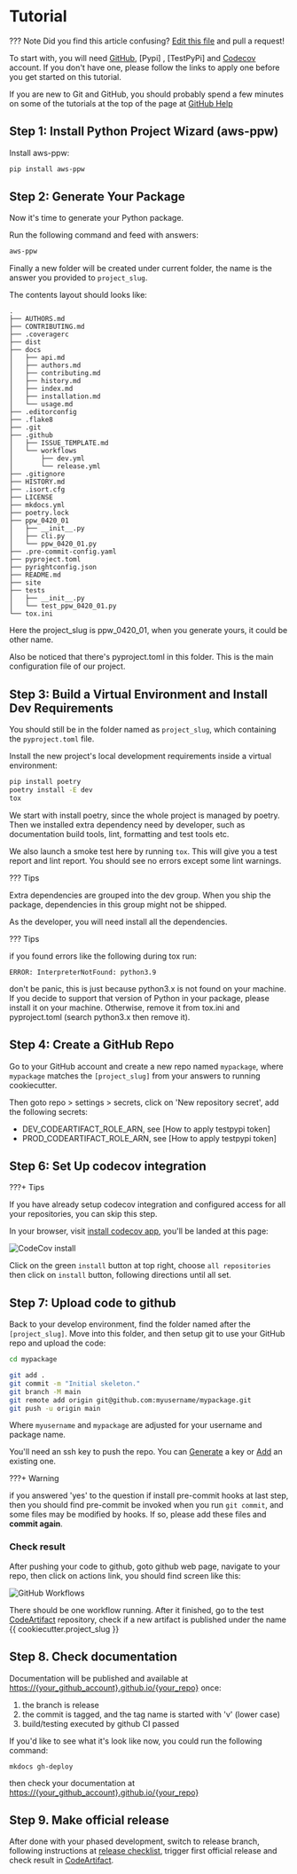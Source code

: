 # Tutorial

??? Note
  Did you find this article confusing? [Edit this file] and pull a request!

To start with, you will need [GitHub], [Pypi] , [TestPyPi] and [Codecov] account. If you don't have one, please follow the links to apply one before you get started on this tutorial.

If you are new to Git and GitHub, you should probably spend a few minutes on some of the tutorials at the top of the page at [GitHub Help]

## Step 1: Install Python Project Wizard (aws-ppw)

Install aws-ppw:

``` bash
pip install aws-ppw
```

## Step 2: Generate Your Package

Now it's time to generate your Python package.

Run the following command and feed with answers:

``` bash
aws-ppw
```

Finally a new folder will be created under current folder, the name is the answer you provided to `project_slug`.

The contents layout should looks like:

``` console
.
├── AUTHORS.md
├── CONTRIBUTING.md
├── .coveragerc
├── dist
├── docs
│   ├── api.md
│   ├── authors.md
│   ├── contributing.md
│   ├── history.md
│   ├── index.md
│   ├── installation.md
│   └── usage.md
├── .editorconfig
├── .flake8
├── .git
├── .github
│   ├── ISSUE_TEMPLATE.md
│   └── workflows
│       ├── dev.yml
│       └── release.yml
├── .gitignore
├── HISTORY.md
├── .isort.cfg
├── LICENSE
├── mkdocs.yml
├── poetry.lock
├── ppw_0420_01
│   ├── __init__.py
│   ├── cli.py
│   └── ppw_0420_01.py
├── .pre-commit-config.yaml
├── pyproject.toml
├── pyrightconfig.json
├── README.md
├── site
├── tests
│   ├── __init__.py
│   └── test_ppw_0420_01.py
└── tox.ini
```

Here the project_slug is ppw_0420_01, when you generate yours, it could be other name.

Also be noticed that there's pyproject.toml in this folder. This is the main configuration file of our project.

## Step 3: Build a Virtual Environment and Install Dev Requirements

You should still be in the folder named as `project_slug`, which containing the `pyproject.toml` file.

Install the new project's local development requirements inside a virtual environment:

``` bash
pip install poetry
poetry install -E dev
tox
```

We start with install poetry, since the whole project is managed by poetry. Then we installed extra dependency need by developer, such as documentation build tools, lint, formatting and test tools etc.

We also launch a smoke test here by running `tox`. This will give you a test report and
 lint report. You should see no errors except some lint warnings.

??? Tips

  Extra dependencies are grouped into the dev group. When you ship the package, dependencies in this group might not be shipped.

  As the developer, you will need install all the dependencies.

??? Tips

  if you found errors like the following during tox run:

  ``` console
  ERROR: InterpreterNotFound: python3.9
  ```
  
  don't be panic, this is just because python3.x is not found on your machine. If you decide to support that version of Python in your package, please install it on your machine. Otherwise, remove it from tox.ini and pyproject.toml (search python3.x then remove it).

## Step 4: Create a GitHub Repo

Go to your GitHub account and create a new repo named `mypackage`, where `mypackage` matches the `[project_slug]` from your answers to running cookiecutter.

Then goto repo > settings > secrets, click on 'New repository secret', add the following
 secrets:

- DEV_CODEARTIFACT_ROLE_ARN, see [How to apply testpypi token]
- PROD_CODEARTIFACT_ROLE_ARN, see [How to apply testpypi token]

## Step 6: Set Up codecov integration

???+ Tips

  If you have already setup codecov integration and configured access for all your repositories, you can skip this step.

In your browser, visit [install codecov app], you'll be landed at this page:

![CodeCov install](http://images.jieyu.ai/images/202104/20210419175222.png)

Click on the green `install` button at top right, choose `all repositories` then click
on `install` button, following directions until all set.

## Step 7: Upload code to github

Back to your develop environment, find the folder named after the `[project_slug]`. Move into this folder, and then setup git to use your GitHub repo and upload the code:

``` bash
cd mypackage

git add .
git commit -m "Initial skeleton."
git branch -M main
git remote add origin git@github.com:myusername/mypackage.git
git push -u origin main
```

Where `myusername` and `mypackage` are adjusted for your username and package name.

You'll need an ssh key to push the repo. You can [Generate] a key or [Add] an existing one.

???+ Warning

  if you answered 'yes' to the question if install pre-commit hooks at last step, then you should find pre-commit be invoked when you run `git commit`, and some files may be modified by hooks. If so, please add these files and **commit again**.

### Check result

After pushing your code to github, goto github web page, navigate to your repo, then click on actions link, you should find screen like this:

![GitHub Workflows](http://images.jieyu.ai/images/202104/20210419170304.png)

There should be one workflow running. After it finished, go to the test [CodeArtifact] repository, check if a new artifact is published under the name {{ cookiecutter.project_slug }}

## Step 8. Check documentation

  Documentation will be published and available at <https://{your_github_account}.github.io/{your_repo}> once:

  1. the branch is release
  2. the commit is tagged, and the tag name is started with 'v' (lower case)
  3. build/testing executed by github CI passed

  If you'd like to see what it's look like now, you could run the following command:

  ``` console
  mkdocs gh-deploy
  ```

  then check your documentation at <https://{your_github_account}.github.io/{your_repo}>

## Step 9. Make official release

  After done with your phased development, switch to release branch, following instructions at [release checklist](/pypi_release_checklist), trigger first official release and check result in [CodeArtifact].

[Edit this file]: https://github.com/innovativeSol/innovative-pip-cookiecutter-pypackage/blob/master/docs/tutorial.md
[poetry]: https://python-poetry.org/
[Codecov]: https://codecov.io/
[CodeArtifact]: https://docs.aws.amazon.com/codeartifact/latest/ug/welcome.html
[GitHub]: https://github.com/
[GitHub Help]: https://help.github.com/
[Generate]: https://help.github.com/articles/generating-a-new-ssh-key-and-adding-it-to-the-ssh-agent/
[Add]: https://help.github.com/articles/adding-a-new-ssh-key-to-your-github-account/
[How to apply personal token]: https://docs.github.com/en/github/authenticating-to-github/creating-a-personal-access-token
[install codecov app]: https://github.com/apps/codecov
